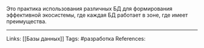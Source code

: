 Это практика использования различных БД для формирования эффективной экосистемы, где каждая БД работает в зоне, где имеет преимущества. 
___
Links: [[Базы данных]]
Tags: #разработка 
References: